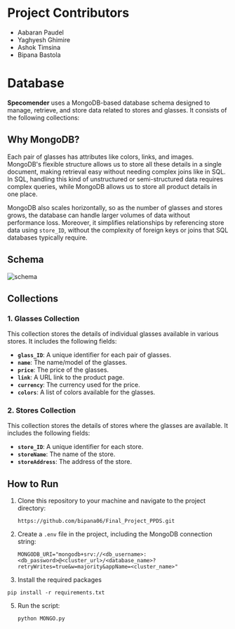 # Project Contributors
- Aabaran Paudel
- Yaghyesh Ghimire
- Ashok Timsina
- Bipana Bastola
  

# Database

**Specomender** uses a MongoDB-based database schema designed to manage, retrieve, and store data related to stores and glasses. It consists of the following collections:

## Why MongoDB?

Each pair of glasses has attributes like colors, links, and images. MongoDB's flexible structure allows us to store all these details in a single document, making retrieval easy without needing complex joins like in SQL. In SQL, handling this kind of unstructured or semi-structured data requires complex queries, while MongoDB allows us to store all product details in one place.

MongoDB also scales horizontally, so as the number of glasses and stores grows, the database can handle larger volumes of data without performance loss. Moreover, it simplifies relationships by referencing store data using `store_ID`, without the complexity of foreign keys or joins that SQL databases typically require.

## Schema
![schema](https://github.com/user-attachments/assets/cf30dcdd-21cc-4562-a72b-ebf9480c391e)

## Collections

### 1. Glasses Collection

This collection stores the details of individual glasses available in various stores. It includes the following fields:

- **`glass_ID`**: A unique identifier for each pair of glasses.
- **`name`**: The name/model of the glasses.
- **`price`**: The price of the glasses.
- **`link`**: A URL link to the product page.
- **`currency`**: The currency used for the price.
- **`colors`**: A list of colors available for the glasses.

### 2. Stores Collection

This collection stores the details of stores where the glasses are available. It includes the following fields:

- **`store_ID`**: A unique identifier for each store.
- **`storeName`**: The name of the store.
- **`storeAddress`**: The address of the store.

## How to Run

1. Clone this repository to your machine and navigate to the project directory:  

   ```
   https://github.com/bipana06/Final_Project_PPDS.git
   ```

3. Create a `.env` file in the project, including the MongoDB connection string:

    ```
    MONGODB_URI="mongodb+srv://<db_username>:<db_password>@<cluster_url>/<database_name>?retryWrites=true&w=majority&appName=<cluster_name>"
    ```
4.  Install the required packages

  ```
  pip install -r requirements.txt
  ```
    
5. Run the script:

    ```
    python MONGO.py
    ```
